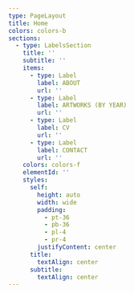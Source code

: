 ```yaml
---
type: PageLayout
title: Home
colors: colors-b
sections:
  - type: LabelsSection
    title: ''
    subtitle: ''
    items:
      - type: Label
        label: ABOUT
        url: ''
      - type: Label
        label: ARTWORKS (BY YEAR)
        url: ''
      - type: Label
        label: CV
        url: ''
      - type: Label
        label: CONTACT
        url: ''
    colors: colors-f
    elementId: ''
    styles:
      self:
        height: auto
        width: wide
        padding:
          - pt-36
          - pb-36
          - pl-4
          - pr-4
        justifyContent: center
      title:
        textAlign: center
      subtitle:
        textAlign: center
---
```

